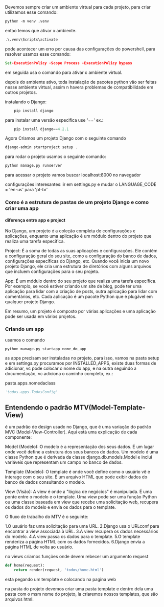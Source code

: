 Devemos sempre criar um ambiente virtual para cada projeto, para criar utilizamos esse comando:
```python
python -m venv .venv
```
entao temos que ativar o ambiente.

```python
.\.venv\Scripts\activate
```

pode acontecer um erro por causa das configurações do powershell, para resolver usamos esse comando:
```cmd
Set-ExecutionPolicy -Scope Process -ExecutionPolicy bypass
```

em seguida usa o comando para ativar o ambiente virtual.

depois do ambiente ativo, toda instalação de pacotes python vão ser feitas nesse ambiente virtual, assim n havera problemas de compatibilidade em outros projetos.

instalando o Django:
```python
    pip install django
```
para instalar uma versão especifica use '==' ex.:
```python
    pip install django==4.2.1
```


Agora Criamos um projeto Django com o seguinte comando
```python
django-admin startproject setup .
```
para rodar o projeto usamos o seguinte comando:
```python
python manage.py runserver
```

para acessar o projeto vamos buscar localhost:8000 no navegador


configurações interesantes:
ir em settings.py e mudar o LANGUAGE_CODE = 'en-us' para 'pt-br'

### Como é a estrutura de pastas de um projeto Django e como criar uma app


#### diferença entre app e project

No Django, um projeto é a coleção completa de configurações e aplicações, enquanto uma aplicação é um módulo dentro do projeto que realiza uma tarefa específica.

Project: É a soma de todas as suas aplicações e configurações. Ele contém a configuração geral do seu site, como a configuração do banco de dados, configurações específicas do Django, etc. Quando você inicia um novo projeto Django, ele cria uma estrutura de diretórios com alguns arquivos que incluem configurações para o seu projeto.

App: É um módulo dentro do seu projeto que realiza uma tarefa específica. Por exemplo, se você estiver criando um site de blog, pode ter uma aplicação para lidar com a criação de posts, outra aplicação para lidar com comentários, etc. Cada aplicação é um pacote Python que é plugável em qualquer projeto Django.

Em resumo, um projeto é composto por várias aplicações e uma aplicação pode ser usada em vários projetos.


### Criando um app

usamos o comando
```python
python manage.py startapp nome_do_app
```

as apps precisam ser instaladas no projeto, para isso, vamos na pasta setup e em settings.py procuramos por INSTALLED_APPS, existe duas formas de adicionar, vc pode colocar o nome do app, e na outra seguindo a documentação, vc adiciona o caminho completo, ex.:


pasta.apps.nomedaclass

```python
'todos.apps.TodosConfig'
```

## Entendendo o padrão MTV(Model-Template-View)


é um padrão de design usado no Django, que é uma variação do padrão MVC (Model-View-Controller). Aqui está uma explicação de cada componente:

Model (Modelo): O modelo é a representação dos seus dados. É um lugar onde você define a estrutura dos seus bancos de dados. Um modelo é uma classe Python que é derivada da classe django.db.models.Model e inclui variáveis que representam um campo no banco de dados.

Template (Modelo): O template é onde você define como o usuário vê e interage com o seu site. É um arquivo HTML que pode exibir dados do banco de dados consultando o modelo.

View (Visão): A view é onde a "lógica de negócios" é manipulada. É uma ponte entre o modelo e o template. Uma view pode ser uma função Python ou uma classe baseada em view que recebe uma solicitação web, recupera os dados do modelo e envia os dados para o template.

O fluxo de trabalho do MTV é o seguinte:

1.O usuário faz uma solicitação para uma URL.
2.Django usa o URLconf para encontrar a view associada à URL.
3.A view recupera os dados necessários do modelo.
4.A view passa os dados para o template.
5.O template renderiza a página HTML com os dados fornecidos.
6.Django envia a página HTML de volta ao usuário.


no views criamos funções onde devem rebecer um argumento request

```python
def home(request):
    return render(request, 'todos/home.html')
```

esta pegando um template e colocando na pagina web

na pasta do projeto devemos criar uma pasta template e dentro dela uma pasta com o msm nome do projeto, la criaremos nossos templates, que são arquivos html.